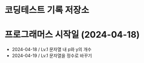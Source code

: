 # 코딩테스트 기록 저장소

# 프로그래머스 시작일 (2024-04-18)

- 2024-04-18 / Lv.1 문자열 내 p와 y의 개수
- 2024-04-19 / Lv.1 문자열을 정수로 바꾸기